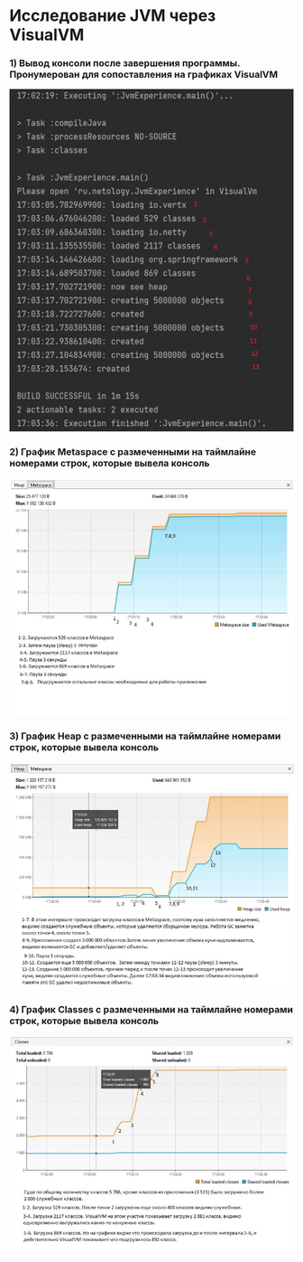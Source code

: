 # Исследование JVM через VisualVM
### 1) Вывод консоли после завершения программы. Пронумерован для сопоставления на графиках VisualVM
![](/console.jpg)
### 2) График Metaspace с размеченными на таймлайне номерами строк, которые вывела консоль
![](/metaspace.jpg)
### 3) График Heap с размеченными на таймлайне номерами строк, которые вывела консоль
![](/heap.jpg)
### 4) График Classes с размеченными на таймлайне номерами строк, которые вывела консоль
![](/classes.jpg)